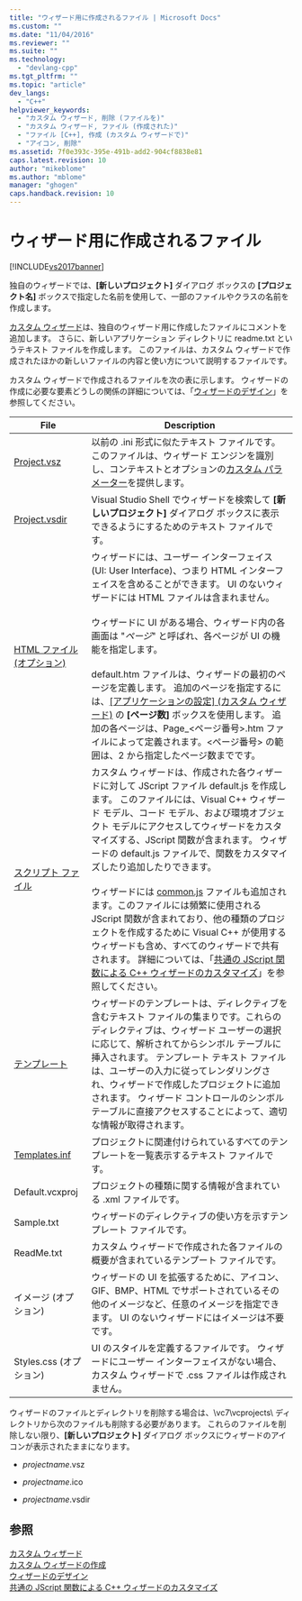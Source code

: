 ```yaml
---
title: "ウィザード用に作成されるファイル | Microsoft Docs"
ms.custom: ""
ms.date: "11/04/2016"
ms.reviewer: ""
ms.suite: ""
ms.technology: 
  - "devlang-cpp"
ms.tgt_pltfrm: ""
ms.topic: "article"
dev_langs: 
  - "C++"
helpviewer_keywords: 
  - "カスタム ウィザード, 削除 (ファイルを)"
  - "カスタム ウィザード, ファイル (作成された)"
  - "ファイル [C++], 作成 (カスタム ウィザードで)"
  - "アイコン, 削除"
ms.assetid: 7f0e393c-395e-491b-add2-904cf8838e81
caps.latest.revision: 10
author: "mikeblome"
ms.author: "mblome"
manager: "ghogen"
caps.handback.revision: 10
---
```

# ウィザード用に作成されるファイル
[!INCLUDE[vs2017banner](../assembler/inline/includes/vs2017banner.md)]

独自のウィザードでは、**\[新しいプロジェクト\]** ダイアログ ボックスの **\[プロジェクト名\]** ボックスで指定した名前を使用して、一部のファイルやクラスの名前を作成します。  
  
 [カスタム ウィザード](../ide/custom-wizard.md)は、独自のウィザード用に作成したファイルにコメントを追加します。  さらに、新しいアプリケーション ディレクトリに readme.txt というテキスト ファイルを作成します。  このファイルは、カスタム ウィザードで作成されたほかの新しいファイルの内容と使い方について説明するファイルです。  
  
 カスタム ウィザードで作成されるファイルを次の表に示します。  ウィザードの作成に必要な要素どうしの関係の詳細については、「[ウィザードのデザイン](../ide/designing-a-wizard.md)」を参照してください。  
  
|File|Description|  
|----------|-----------------|  
|[Project.vsz](../ide/dot-vsz-file-project-control.md)|以前の .ini 形式に似たテキスト ファイルです。  このファイルは、ウィザード エンジンを識別し、コンテキストとオプションの[カスタム パラメーター](../ide/custom-parameters-in-the-wizard-dot-vsz-file.md)を提供します。|  
|[Project.vsdir](../Topic/Adding%20Wizards%20to%20the%20Add%20Item%20and%20New%20Project%20Dialog%20Boxes%20by%20Using%20.Vsdir%20Files.md)|Visual Studio Shell でウィザードを検索して **\[新しいプロジェクト\]** ダイアログ ボックスに表示できるようにするためのテキスト ファイルです。|  
|[HTML ファイル \(オプション\)](../ide/html-files.md)|ウィザードには、ユーザー インターフェイス \(UI: User Interface\)、つまり HTML インターフェイスを含めることができます。  UI のないウィザードには HTML ファイルは含まれません。<br /><br /> ウィザードに UI がある場合、ウィザード内の各画面は "*ページ*" と呼ばれ、各ページが UI の機能を指定します。<br /><br /> default.htm ファイルは、ウィザードの最初のページを定義します。  追加のページを指定するには、[&#91;アプリケーションの設定&#93; \(カスタム ウィザード\)](../Topic/Application%20Settings,%20Custom%20Wizard.md) の **\[ページ数\]** ボックスを使用します。  追加の各ページは、Page\_\<ページ番号\>.htm ファイルによって定義されます。\<ページ番号\> の範囲は、2 から指定したページ数までです。|  
|[スクリプト ファイル](../ide/jscript-file.md)|カスタム ウィザードは、作成された各ウィザードに対して JScript ファイル default.js を作成します。  このファイルには、Visual C\+\+ ウィザード モデル、コード モデル、および環境オブジェクト モデルにアクセスしてウィザードをカスタマイズする、JScript 関数が含まれます。  ウィザードの default.js ファイルで、関数をカスタマイズしたり追加したりできます。<br /><br /> ウィザードには [common.js](../ide/customizing-cpp-wizards-with-common-jscript-functions.md) ファイルも追加されます。このファイルには頻繁に使用される JScript 関数が含まれており、他の種類のプロジェクトを作成するために Visual C\+\+ が使用するウィザードも含め、すべてのウィザードで共有されます。  詳細については、「[共通の JScript 関数による C\+\+ ウィザードのカスタマイズ](../ide/customizing-cpp-wizards-with-common-jscript-functions.md)」を参照してください。|  
|[テンプレート](../ide/template-files.md)|ウィザードのテンプレートは、ディレクティブを含むテキスト ファイルの集まりです。これらのディレクティブは、ウィザード ユーザーの選択に応じて、解析されてからシンボル テーブルに挿入されます。  テンプレート テキスト ファイルは、ユーザーの入力に従ってレンダリングされ、ウィザードで作成したプロジェクトに追加されます。  ウィザード コントロールのシンボル テーブルに直接アクセスすることによって、適切な情報が取得されます。|  
|[Templates.inf](../Topic/Templates.inf%20File.md)|プロジェクトに関連付けられているすべてのテンプレートを一覧表示するテキスト ファイルです。|  
|Default.vcxproj|プロジェクトの種類に関する情報が含まれている .xml ファイルです。|  
|Sample.txt|ウィザードのディレクティブの使い方を示すテンプレート ファイルです。|  
|ReadMe.txt|カスタム ウィザードで作成された各ファイルの概要が含まれているテンプート ファイルです。|  
|イメージ \(オプション\)|ウィザードの UI を拡張するために、アイコン、GIF、BMP、HTML でサポートされているその他のイメージなど、任意のイメージを指定できます。  UI のないウィザードにはイメージは不要です。|  
|Styles.css \(オプション\)|UI のスタイルを定義するファイルです。  ウィザードにユーザー インターフェイスがない場合、カスタム ウィザードで .css ファイルは作成されません。|  
  
 ウィザードのファイルとディレクトリを削除する場合は、\\vc7\\vcprojects\\ ディレクトリから次のファイルも削除する必要があります。  これらのファイルを削除しない限り、**\[新しいプロジェクト\]** ダイアログ ボックスにウィザードのアイコンが表示されたままになります。  
  
-   *projectname*.vsz  
  
-   *projectname*.ico  
  
-   *projectname*.vsdir  
  
## 参照  
 [カスタム ウィザード](../ide/custom-wizard.md)   
 [カスタム ウィザードの作成](../ide/creating-a-custom-wizard.md)   
 [ウィザードのデザイン](../ide/designing-a-wizard.md)   
 [共通の JScript 関数による C\+\+ ウィザードのカスタマイズ](../ide/customizing-cpp-wizards-with-common-jscript-functions.md)